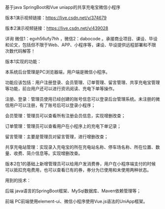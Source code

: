 基于java SpringBoot和Vue uniapp的共享充电宝微信小程序

版本1演示视频链接：https://live.csdn.net/v/374679

版本2演示视频链接：https://live.csdn.net/v/439028

详询 微信1：egvh56ufy7hh ，微信2：dabocode  。承接商业项目、课设、毕设和论文，包括但不限于Web、APP、小程序等，课设、毕设提供远程部署和不限次数代码解答！

版本1实现的功能：

本系统后台管理是PC浏览器端，用户端是微信小程序。

功能应该包括：用户注册登录、会员管理、订单管理、留言管理、共享充电宝管理等功能，前台用户还可以进行资讯阅读、充电下单等操作。

注册、登录：管理员使用已经创建的账号信息可以登录后台管理系统。未注册的微信用户可以注册，有了账号后可以登录小程序；

会员管理：管理员可以查看所有注册会员信息，实现增删改查；

订单管理：管理员可以查看用户在小程序上的充电下单记录；

留言管理：主要是管理员对留言管理，进行增删改查；

共享充电站管理：实现录入充电宝的所在充电站名称、停车场名称、所在位置、数量、收费、简介信息等。实现增删改查。

版本2在1的基础上新增管理员可以给用户发消费券，用户在小程序端支付的时候可以抵扣充电费用，也可以查看已有的券，券分为已使用和未使用两种状态。

用到的技术：

后端 java语言的SpringBoot框架、MySql数据库、Maven依赖管理等；

前端 PC前端使用element-ui、微信小程序使用Vue.js语法的UniApp框架。
